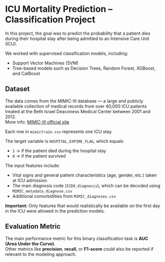 # ICU Mortality Prediction – Classification Project

In this project, the goal was to predict the probability that a patient dies during their hospital stay after being admitted to an Intensive Care Unit (ICU).

We worked with supervised classification models, including:

- Support Vector Machines (SVM)
- Tree-based models such as Decision Trees, Random Forest, XGBoost, and CatBoost

## Dataset

The data comes from the MIMIC-III database — a large and publicly available collection of medical records from over 40,000 ICU patients treated at the Beth Israel Deaconess Medical Center between 2001 and 2012.  
More info: [MIMIC-III official site](https://mimic.physionet.org/)

Each row in `mimictrain.csv` represents one ICU stay.

The target variable is `HOSPITAL_EXPIRE_FLAG`, which equals:

- `1` → if the patient died during the hospital stay  
- `0` → if the patient survived

The input features include:

- Vital signs and general patient characteristics (age, gender, etc.) taken at ICU admission
- The main diagnosis code (`ICD9_diagnosis`), which can be decoded using `MIMIC_metadata_diagnose.csv`
- Additional comorbidities from `MIMIC_diagnoses.csv`

**Important:** Only features that would realistically be available on the first day in the ICU were allowed in the prediction models.

## Evaluation Metric

The main performance metric for this binary classification task is **AUC (Area Under the Curve)**.  
Other metrics like **precision**, **recall**, or **F1-score** could also be reported if relevant to the modeling approach.
